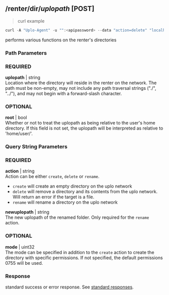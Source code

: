 ## /renter/dir/*uplopath* [POST]
> curl example

```go
curl -A "Uplo-Agent" -u "":<apipassword> --data "action=delete" "localhost:8480/renter/dir/mydir"
```

performs various functions on the renter's directories

### Path Parameters
### REQUIRED
**uplopath** | string  
Location where the directory will reside in the renter on the network. The path
must be non-empty, may not include any path traversal strings ("./", "../"), and
may not begin with a forward-slash character.

### OPTIONAL
**root** | bool  
Whether or not to treat the uplopath as being relative to the user's home
directory. If this field is not set, the uplopath will be interpreted as
relative to 'home/user/'.

### Query String Parameters
### REQUIRED
**action** | string  
Action can be either `create`, `delete` or `rename`.
- `create` will create an empty directory on the uplo network
- `delete` will remove a directory and its contents from the uplo network. Will
  return an error if the target is a file.
- `rename` will rename a directory on the uplo network

**newuplopath** | string  
The new uplopath of the renamed folder. Only required for the `rename` action.

### OPTIONAL
**mode** | uint32  
The mode can be specified in addition to the `create` action to create the
directory with specific permissions. If not specified, the default permissions
0755 will be used.

### Response

standard success or error response. See [standard
responses](#standard-responses).